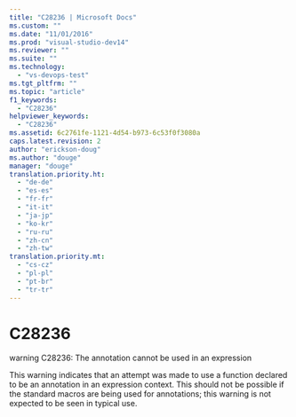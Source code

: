```yaml
---
title: "C28236 | Microsoft Docs"
ms.custom: ""
ms.date: "11/01/2016"
ms.prod: "visual-studio-dev14"
ms.reviewer: ""
ms.suite: ""
ms.technology: 
  - "vs-devops-test"
ms.tgt_pltfrm: ""
ms.topic: "article"
f1_keywords: 
  - "C28236"
helpviewer_keywords: 
  - "C28236"
ms.assetid: 6c2761fe-1121-4d54-b973-6c53f0f3080a
caps.latest.revision: 2
author: "erickson-doug"
ms.author: "douge"
manager: "douge"
translation.priority.ht: 
  - "de-de"
  - "es-es"
  - "fr-fr"
  - "it-it"
  - "ja-jp"
  - "ko-kr"
  - "ru-ru"
  - "zh-cn"
  - "zh-tw"
translation.priority.mt: 
  - "cs-cz"
  - "pl-pl"
  - "pt-br"
  - "tr-tr"
---
```

# C28236
warning C28236: The annotation cannot be used in an expression  
  
 This warning indicates that an attempt was made to use a function declared to be an annotation in an expression context. This should not be possible if the standard macros are being used for annotations; this warning is not expected to be seen in typical use.